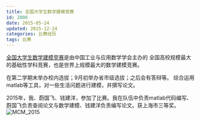```yaml
---
title: 全国大学生数学建模竞赛
id: 2006
date: 2015-05-24
updated: 2015-12-24
categories: 比赛经历
tags: 比赛
---
```


[全国大学生数学建模竞赛](http://www.mcm.edu.cn/)是由中国工业与应用数学学会主办的 全国高校规模最大的基础性学科竞赛，也是世界上规模最大的数学建模竞赛。
<!--more-->

在第二学期末举办校内选拔；9月初举办省市级选拔；之后会有答辩等。
综合运用matlab等工具，对一些生活问题进行建模，并撰写论文。

2015年，我、蔚国飞、钱建洋，参加了比赛。我在队伍中负责matlab代码编写、蔚国飞负责查阅论文与数学建模、钱建洋负责编写论文。获上海市三等奖。
![MCM_2015](/img/match/MCM_2015.jpg)
